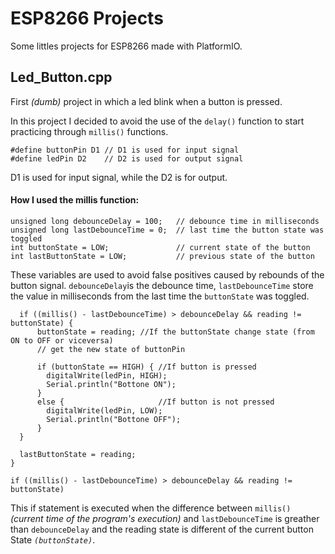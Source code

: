 
# ESP8266 Projects
Some littles projects for ESP8266 made with PlatformIO.

## Led_Button.cpp
First _(dumb)_ project in which a led blink when a button is pressed. 

In this project I decided to avoid the use of the `delay()` function to start practicing through `millis()` functions.

```
#define buttonPin D1 // D1 is used for input signal
#define ledPin D2    // D2 is used for output signal
```
D1 is used for input signal, while the D2 is for output.

#### How I used the millis function:

```
unsigned long debounceDelay = 100;   // debounce time in milliseconds
unsigned long lastDebounceTime = 0;  // last time the button state was toggled
int buttonState = LOW;               // current state of the button
int lastButtonState = LOW;           // previous state of the button
```
These variables are used to avoid false positives caused by rebounds of the button signal. `debounceDelay`is the debounce time, `lastDebounceTime` store the value in milliseconds from the last time the `buttonState` was toggled.

```
  if ((millis() - lastDebounceTime) > debounceDelay && reading != buttonState) {
      buttonState = reading; //If the buttonState change state (from ON to OFF or viceversa)
      // get the new state of buttonPin

      if (buttonState == HIGH) { //If button is pressed
        digitalWrite(ledPin, HIGH);
        Serial.println("Bottone ON");
      } 
      else {                     //If button is not pressed
        digitalWrite(ledPin, LOW);
        Serial.println("Bottone OFF");
      }
  }

  lastButtonState = reading;
}
```
`if ((millis() - lastDebounceTime) > debounceDelay && reading != buttonState)` 

This if statement is executed when the difference between `millis()` _(current time of the program's execution)_ and `lastDebounceTime` is greather than `debounceDelay` and the reading state is different of the current button State _`(buttonState)`_.
